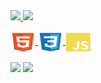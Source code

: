 <div>
   <a href="https://github.com/moraesbriel">
   <img height="180em" src="https://github-readme-stats.vercel.app/api?username=moraesbriel&show_icons=true&theme=dark&include_all_commits=true&count_private=true"/>
   <img height="180em" src="https://github-readme-stats.vercel.app/api/top-langs/?username=moraesbriel&layout=compact&langs_count=6&theme=dark"/>
</div>
    
<div style="display: inline_block"><br>
  <img align="center" alt="HTML" height="30" width="40" src="https://raw.githubusercontent.com/devicons/devicon/master/icons/html5/html5-original.svg">
  <img align="center" alt="CSS" height="30" width="40" src="https://raw.githubusercontent.com/devicons/devicon/master/icons/css3/css3-original.svg">
  <img align="center" alt="Js" height="30" width="40" src="https://raw.githubusercontent.com/devicons/devicon/master/icons/javascript/javascript-plain.svg">
</div>
 
<br>
 
<div> 
  <a href = "mailto:gbrmoraes@proton.me"><img src="https://img.shields.io/badge/-ProtonMail-%23333?style=for-the-badge&logo=ProtonMail&logoColor=blue" target="_blank"></a>
  <a href="https://www.linkedin.com/in/gabrielmoraes0302/" target="_blank"><img src="https://img.shields.io/badge/-LinkedIn-%230077B5?style=for-the-badge&logo=linkedin&logoColor=white" target="_blank"></a>
</div>
